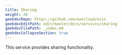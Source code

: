 ```yaml
---
title: Sharing
weight: 20
geekdocRepo: https://github.com/owncloud/ocis
geekdocEditPath: edit/master/docs/services/sharing
geekdocFilePath: _index.md
geekdocCollapseSection: true
---
```


This service provides sharing functionality.
